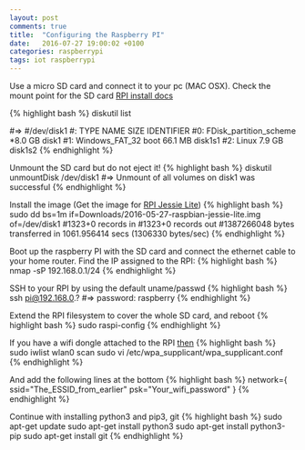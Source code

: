 ```yaml
---
layout: post
comments: true
title:  "Configuring the Raspberry PI"
date:   2016-07-27 19:00:02 +0100
categories: raspberrypi
tags: iot raspberrypi
---
```


Use a micro SD card and connect it to your pc (MAC OSX). Check the mount point for the SD card [RPI install docs][rpi-install]

{% highlight bash %}
diskutil list

#=> 
#/dev/disk1
#:                       TYPE NAME                    SIZE       IDENTIFIER
#0:     FDisk_partition_scheme                        *8.0 GB     disk1
#1:             Windows_FAT_32 boot                    66.1 MB    disk1s1
#2:                      Linux                         7.9 GB     disk1s2
{% endhighlight %}

Unmount the SD card but do not eject it!
{% highlight bash %}
diskutil unmountDisk /dev/disk1
#=> Unmount of all volumes on disk1 was successful
{% endhighlight %}

Install the image (Get the image for [RPI Jessie Lite][rpi-jesie-lite])
{% highlight bash %}
sudo dd bs=1m if=Downloads/2016-05-27-raspbian-jessie-lite.img of=/dev/disk1
#1323+0 records in
#1323+0 records out
#1387266048 bytes transferred in 1061.956414 secs (1306330 bytes/sec)
{% endhighlight %}

Boot up the raspberry PI with the SD card and connect the ethernet cable to your home router. Find the IP assigned to the RPI:
{% highlight bash %}
nmap -sP 192.168.0.1/24
{% endhighlight %}

SSH to your RPI by using the default uname/passwd
{% highlight bash %}
ssh pi@192.168.0.? 
#=> password: raspberry
{% endhighlight %}

Extend the RPI filesystem to cover the whole SD card, and reboot
{% highlight bash %}
sudo raspi-config
{% endhighlight %}

If you have a wifi dongle attached to the RPI [then][rpi-connect-wifi]
{% highlight bash %}
sudo iwlist wlan0 scan
sudo vi /etc/wpa_supplicant/wpa_supplicant.conf
{% endhighlight %}

And add the following lines at the bottom
{% highlight bash %}
network={
    ssid="The_ESSID_from_earlier"
    psk="Your_wifi_password"
}
{% endhighlight %}

Continue with installing python3 and pip3, git
{% highlight bash %}
sudo apt-get update
sudo apt-get install python3
sudo apt-get install python3-pip
sudo apt-get install git
{% endhighlight %}


[rpi-install]: https://www.raspberrypi.org/documentation/installation/installing-images/mac.md
[rpi-jesie-lite]: https://www.raspberrypi.org/downloads/raspbian/
[rpi-connect-wifi]: https://www.raspberrypi.org/documentation/configuration/wireless/wireless-cli.md
